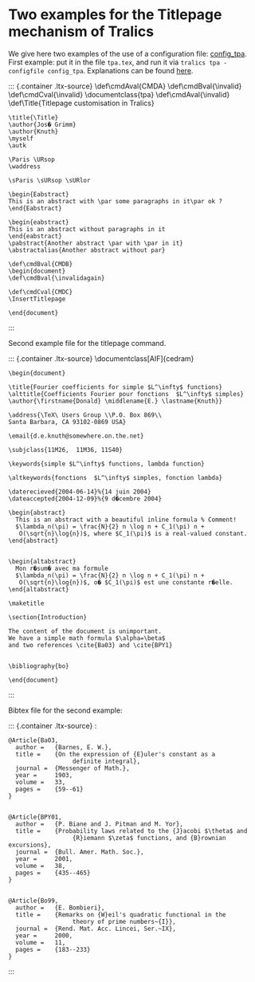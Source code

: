 Two examples for the Titlepage mechanism of Tralics
===================================================

We give here two examples of the use of a configuration file:
[config_tpa](titlepage-conf.html). First example: put it in the file
`tpa.tex`, and run it via `tralics tpa -configfile config_tpa`.
Explanations can be found [here](titlepage.html).

::: {.container .ltx-source}
    \def\cmdAval{CMDA}
    \def\cmdBval{\invalid}
    \def\cmdCval{\invalid}
    \documentclass{tpa}
    \def\cmdAval{\invalid}
    \def\Title{Titlepage customisation in Tralics}


    \title{\Title}
    \author{Jos� Grimm}
    \author{Knuth}
    \myself
    \autk

    \Paris \URsop
    \waddress

    \sParis \sURsop \sURlor

    \begin{Eabstract}
    This is an abstract with \par some paragraphs in it\par ok ?
    \end{Eabstract}

    \begin{eabstract}
    This is an abstract without paragraphs in it
    \end{eabstract}
    \pabstract{Another abstract \par with \par in it}
    \abstractalias{Another abstract without par}

    \def\cmdBval{CMDB}
    \begin{document}
    \def\cmdBval{\invalidagain}

    \def\cmdCval{CMDC}
    \InsertTitlepage

    \end{document}
:::

Second example file for the titlepage command.

::: {.container .ltx-source}
    \documentclass[AIF]{cedram}

    \begin{document}

    \title{Fourier coefficients for simple $L^\infty$ functions}
    \alttitle{Coefficients Fourier pour fonctions  $L^\infty$ simples}
    \author{\firstname{Donald} \middlename{E.} \lastname{Knuth}} 

    \address{\TeX\ Users Group \\P.O. Box 869\\
    Santa Barbara, CA 93102-0869 USA}

    \email{d.e.knuth@somewhere.on.the.net} 

    \subjclass{11M26,  11M36, 11S40}

    \keywords{simple $L^\infty$ functions, lambda function}

    \altkeywords{fonctions  $L^\infty$ simples, fonction lambda}

    \daterecieved{2004-06-14}%{14 juin 2004}
    \dateaccepted{2004-12-09}%{9 d�cembre 2004}

    \begin{abstract}
      This is an abstract with a beautiful inline formula % Comment!
      $\lambda_n(\pi) = \frac{N}{2} n \log n + C_1(\pi) n + 
       O(\sqrt{n}\log{n})$, where $C_1(\pi)$ is a real-valued constant.
    \end{abstract}


    \begin{altabstract}
      Mon r�sum� avec ma formule
      $\lambda_n(\pi) = \frac{N}{2} n \log n + C_1(\pi) n + 
       O(\sqrt{n}\log{n})$, o� $C_1(\pi)$ est une constante r�elle.
    \end{altabstract}

    \maketitle

    \section{Introduction}

    The content of the document is unimportant.
    We have a simple math formula $\alpha=\beta$
    and two references \cite{Ba03} and \cite{BPY1}


    \bibliography{bo}

    \end{document}
:::

Bibtex file for the second example:

::: {.container .ltx-source}
:

    @Article{Ba03,
      author =   {Barnes, E. W.},
      title =    {On the expression of {E}uler's constant as a
                      definite integral},
      journal =  {Messenger of Math.},
      year =     1903,
      volume =   33,
      pages =    {59--61}
    }


    @Article{BPY01,
      author =   {P. Biane and J. Pitman and M. Yor},
      title =    {Probability laws related to the {J}acobi $\theta$ and
                      {R}iemann $\zeta$ functions, and {B}rownian excursions},
      journal =  {Bull. Amer. Math. Soc.},
      year =     2001,
      volume =   38,
      pages =    {435--465}
    }


    @Article{Bo99,
      author =   {E. Bombieri},
      title =    {Remarks on {W}eil's quadratic functional in the
                      theory of prime numbers~{I}},
      journal =  {Rend. Mat. Acc. Lincei, Ser.~IX},
      year =     2000,
      volume =   11,
      pages =    {183--233}
    }
:::
